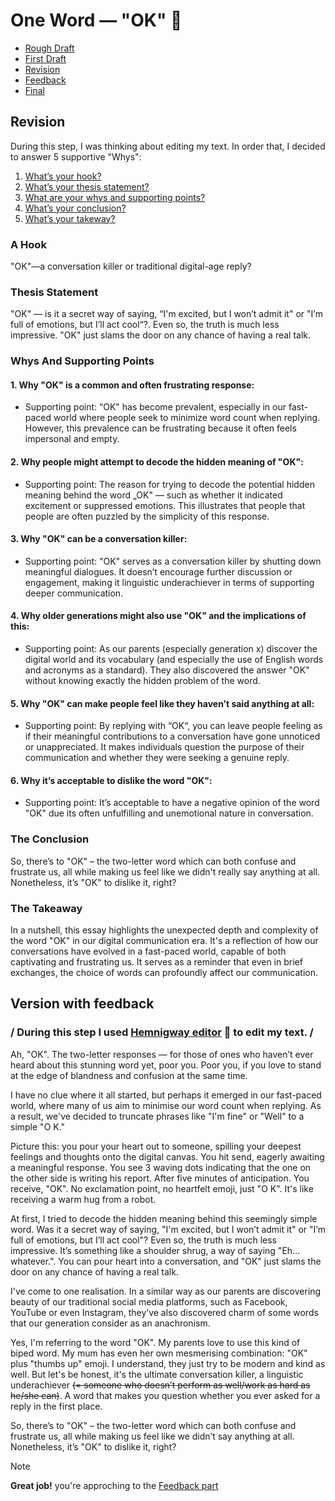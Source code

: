 # One Word — "OK" 🐳

- [Rough Draft](rough-draft.md)
- [First Draft](first-draft.md)
- [Revision](revision.md)
- [Feedback](feedback.md)
- [Final](index.md)


## Revision
During this step, I was thinking about editing my text. In order that, I decided to answer 5 supportive "Whys":
1. [What’s your hook?](#a-hook)
2. [What’s your thesis statement?](#thesis-statement)
3. [What are your whys and supporting points?](#whys-and-supporting-points)
4. [What’s your conclusion?](#the-conclusion)
5. [What’s your takeway?](#the-takeaway)

### A Hook
"OK"—a conversation killer or traditional digital-age reply?


### Thesis Statement
"OK" — is it a secret way of saying, “I'm excited, but I won’t admit it" or "I’m full of emotions, but I’ll act cool“?. Even so, the truth is much less impressive. "OK" just slams the door on any chance of having a real talk. 


### Whys And Supporting Points
#### 1. Why "OK" is a common and often frustrating response:
- Supporting point: “OK" has become prevalent, especially in our fast-paced world where people seek to minimize word count when replying. However, this prevalence can be frustrating because it often feels impersonal and empty.

#### 2. Why people might attempt to decode the hidden meaning of "OK":
- Supporting point: The reason for trying to decode the potential hidden meaning behind the word „OK" — such as whether it indicated excitement or suppressed emotions. This illustrates that people that people are often puzzled by the simplicity of this response. 

#### 3. Why "OK" can be a conversation killer:
- Supporting point: "OK" serves as a conversation killer by shutting down meaningful dialogues. It doesn’t encourage further discussion or engagement, making it linguistic underachiever in terms of supporting deeper communication. 

#### 4. Why older generations might also use "OK" and the implications of this:
- Supporting point: As our parents (especially generation x) discover the digital world and its vocabulary (and especially the use of English words and acronyms as a standard). They also discovered the answer "OK" without knowing exactly the hidden problem of the word. 

#### 5. Why "OK" can make people feel like they haven’t said anything at all:
- Supporting point: By replying with “OK“, you can leave people feeling as if their meaningful contributions to a conversation have gone unnoticed or unappreciated. It makes individuals question the purpose of their communication and whether they were seeking a genuine reply.

#### 6. Why it’s acceptable to dislike the word "OK":
- Supporting point: It’s acceptable to have a negative opinion of the word "OK" due its often unfulfilling and unemotional nature in conversation.


### The Conclusion
So, there’s to "OK" – the two-letter word which can both confuse and frustrate us, all while making us feel like we didn't really say anything at all. Nonetheless, it’s "OK" to dislike it, right?


### The Takeaway
In a nutshell, this essay highlights the unexpected depth and complexity of the word "OK" in our digital communication era. It's a reflection of how our conversations have evolved in a fast-paced world, capable of both captivating and frustrating us. It serves as a reminder that even in brief exchanges, the choice of words can profoundly affect our communication.
</br>
## Version with feedback
### / During this step I used [Hemnigway editor](https://hemingwayapp.com/) 🛶 to edit my text. /

Ah, "OK". The two-letter responses — for those of ones who haven’t ever heard about this stunning word yet, poor you. Poor you, if you love to stand at the edge of blandness and confusion at the same time. 

I have no clue where it all started, but perhaps it emerged in our fast-paced world, where many of us aim to minimise our word count when replying. As a result, we've decided to truncate phrases like "I'm fine" or "Well" to a simple "O K."

Picture this: you pour your heart out to someone, spilling your deepest feelings and thoughts onto the digital canvas. You hit send, eagerly awaiting a meaningful response. You see 3 waving dots indicating that the one on the other side is writing his report. After five minutes of anticipation.
You receive, "OK". No exclamation point, no heartfelt emoji, just "O K". It's like receiving a warm hug from a robot.

At first, I tried to decode the hidden meaning behind this seemingly simple word. Was it a secret way of saying, "I'm excited, but I won’t admit it" or "I’m full of emotions, but I’ll act cool"? Even so, the truth is much less impressive. It’s something like a shoulder shrug, a way of saying "Eh… whatever.". You can pour heart into a conversation, and "OK" just slams the door on any chance of having a real talk. 

I've come to one realisation. In a similar way as our parents are discovering beauty of our traditional social media platforms, such as Facebook, YouTube or even Instagram, they’ve also discovered charm of some words that our generation consider as an anachronism. 

Yes, I'm referring to the word "OK". My parents love to use this kind of biped word. My mum has even her own mesmerising combination: "OK" plus "thumbs up" emoji. I understand, they just try to be modern and kind as well. But let's be honest, it's the ultimate conversation killer, a linguistic underachiever <del>(= someone who doesn’t perform as well/work as hard as he/she can)</del>. A word that makes you question whether you ever asked for a reply in the first place.

So, there’s to "OK" – the two-letter word which can both confuse and frustrate us, all while making us feel like we didn’t say anything at all. Nonetheless, it’s "OK" to dislike it, right?

> [!NOTE]
> **Great job!** you're approching to the [Feedback part](feedback.md)
